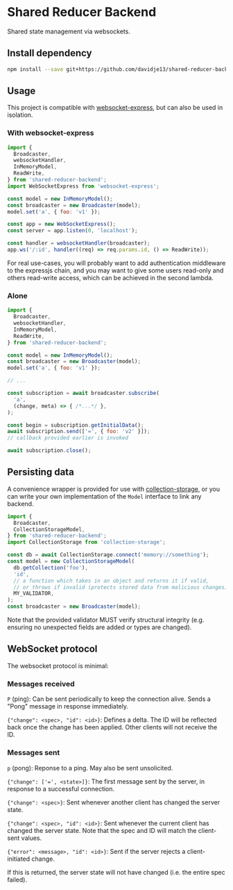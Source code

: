 # Shared Reducer Backend

Shared state management via websockets.

## Install dependency

```bash
npm install --save git+https://github.com/davidje13/shared-reducer-backend.git#semver:^1.1.3
```

## Usage

This project is compatible with
[websocket-express](https://github.com/davidje13/websocket-express),
but can also be used in isolation.

### With websocket-express

```js
import {
  Broadcaster,
  websocketHandler,
  InMemoryModel,
  ReadWrite,
} from 'shared-reducer-backend';
import WebSocketExpress from 'websocket-express';

const model = new InMemoryModel();
const broadcaster = new Broadcaster(model);
model.set('a', { foo: 'v1' });

const app = new WebSocketExpress();
const server = app.listen(0, 'localhost');

const handler = websocketHandler(broadcaster);
app.ws('/:id', handler((req) => req.params.id, () => ReadWrite));
```

For real use-cases, you will probably want to add authentication middleware
to the expressjs chain, and you may want to give some users read-only and
others read-write access, which can be achieved in the second lambda.

### Alone

```js
import {
  Broadcaster,
  websocketHandler,
  InMemoryModel,
  ReadWrite,
} from 'shared-reducer-backend';

const model = new InMemoryModel();
const broadcaster = new Broadcaster(model);
model.set('a', { foo: 'v1' });

// ...

const subscription = await broadcaster.subscribe(
  'a',
  (change, meta) => { /*...*/ },
);

const begin = subscription.getInitialData();
await subscription.send(['=', { foo: 'v2' }]);
// callback provided earlier is invoked

await subscription.close();
```

## Persisting data

A convenience wrapper is provided for use with
[collection-storage](https://github.com/davidje13/collection-storage),
or you can write your own implementation of the `Model` interface to
link any backend.

```js
import {
  Broadcaster,
  CollectionStorageModel,
} from 'shared-reducer-backend';
import CollectionStorage from 'collection-storage';

const db = await CollectionStorage.connect('memory://something');
const model = new CollectionStorageModel(
  db.getCollection('foo'),
  'id',
  // a function which takes in an object and returns it if valid,
  // or throws if invalid (protects stored data from malicious changes)
  MY_VALIDATOR,
);
const broadcaster = new Broadcaster(model);
```

Note that the provided validator MUST verify structural integrity (e.g.
ensuring no unexpected fields are added or types are changed).

## WebSocket protocol

The websocket protocol is minimal:

### Messages received

`P` (ping):
Can be sent periodically to keep the connection alive. Sends a "Pong" message
in response immediately.

`{"change": <spec>, "id": <id>}`:
Defines a delta. The ID will be reflected back once the change has been
applied. Other clients will not receive the ID.

### Messages sent

`p` (pong):
Reponse to a ping. May also be sent unsolicited.

`{"change": ['=', <state>]}`:
The first message sent by the server, in response to a successful
connection.

`{"change": <spec>}`:
Sent whenever another client has changed the server state.

`{"change": <spec>, "id": <id>}`:
Sent whenever the current client has changed the server state. Note that
the spec and ID will match the client-sent values.

`{"error": <message>, "id": <id>}`:
Sent if the server rejects a client-initiated change.

If this is returned, the server state will not have changed (i.e. the
entire spec failed).
